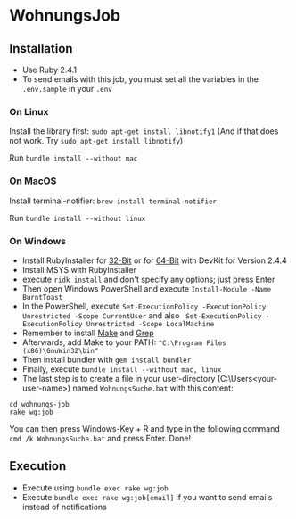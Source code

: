 # WohnungsJob

## Installation
  * Use Ruby 2.4.1
  * To send emails with this job, you must set all the variables in the `.env.sample` in your `.env`

### On Linux

Install the library first: `sudo apt-get install libnotify1` (And if that does not work. Try `sudo apt-get install libnotify`)

Run `bundle install --without mac`

### On MacOS

Install terminal-notifier: `brew install terminal-notifier`

Run `bundle install --without linux`

### On Windows
  * Install RubyInstaller for [32-Bit](https://github.com/oneclick/rubyinstaller2/releases/download/rubyinstaller-2.4.4-2/rubyinstaller-devkit-2.4.4-2-x86.exe) or for [64-Bit](https://github.com/oneclick/rubyinstaller2/releases/download/rubyinstaller-2.4.4-2/rubyinstaller-devkit-2.4.4-2-x64.exe) with DevKit for Version 2.4.4
  * Install MSYS with RubyInstaller
  * execute `ridk install` and don't specify any options; just press Enter
  * Then open Windows PowerShell and execute `Install-Module -Name BurntToast`
  * In the PowerShell, execute `Set-ExecutionPolicy -ExecutionPolicy Unrestricted -Scope CurrentUser` and also ` Set-ExecutionPolicy -ExecutionPolicy Unrestricted -Scope LocalMachine`
  * Remember to install [Make](http://gnuwin32.sourceforge.net/downlinks/make.php) and [Grep](https://netix.dl.sourceforge.net/project/gnuwin32/grep/2.5.4/grep-2.5.4-setup.exe)
  * Afterwards, add Make to your PATH: `"C:\Program Files (x86)\GnuWin32\bin"`
  * Then install bundler with `gem install bundler`
  * Finally, execute `bundle install --without mac, linux`
  * The last step is to create a file in your user-directory (C:\Users\<your-user-name>) named `WohnungsSuche.bat` with this content:
  ```SHELL
  cd wohnungs-job
  rake wg:job
  ```
  You can then press Windows-Key + R and type in the following command `cmd /k WohnungsSuche.bat` and press Enter. Done!

## Execution
  * Execute using `bundle exec rake wg:job`
  * Execute `bundle exec rake wg:job[email]` if you want to send emails instead of notifications
